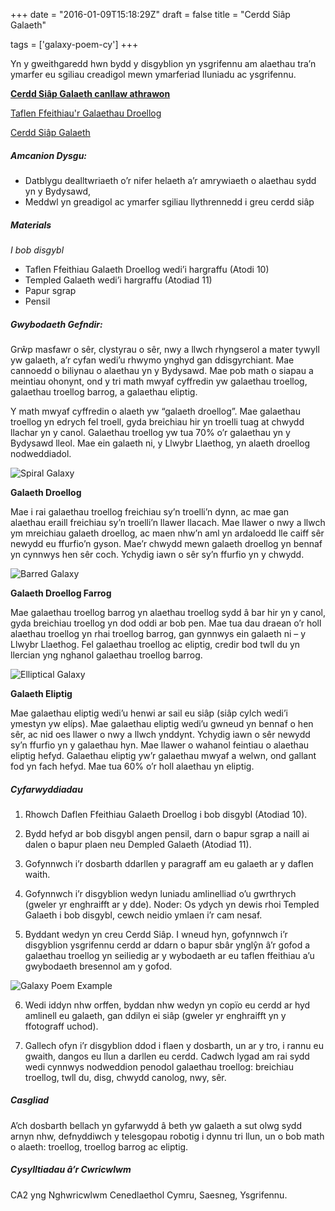 +++
date = "2016-01-09T15:18:29Z"
draft = false
title = "Cerdd Siâp Galaeth"

tags = ['galaxy-poem-cy']
+++

Yn y gweithgaredd hwn bydd y disgyblion yn ysgrifennu am alaethau tra’n ymarfer eu sgiliau creadigol mewn ymarferiad lluniadu ac ysgrifennu. 

[**Cerdd Siâp Galaeth canllaw athrawon**](https://drive.google.com/open?id=1OhyovXcJgj3b2VVrDBudMahJvurG57_d)

[Taflen Ffeithiau'r Galaethau Droellog](https://drive.google.com/open?id=1VPTo9Hfi_pcZ9jYjN1j061v5WJTs4j-g)

[Cerdd Siâp Galaeth](https://drive.google.com/file/d/1wdrM1DuY-h50qPc_W-a8bWDMZWrzygoB/view?usp=sharing)


##### Amcanion Dysgu:

- Datblygu dealltwriaeth o’r nifer helaeth a’r amrywiaeth o alaethau sydd yn y Bydysawd,
- Meddwl yn greadigol ac ymarfer sgiliau llythrennedd i greu cerdd siâp

##### Materials

*I bob disgybl*
- Taflen Ffeithiau Galaeth Droellog wedi’i hargraffu (Atodi 10)
- Templed Galaeth wedi’i hargraffu (Atodiad 11)
- Papur sgrap
- Pensil

##### Gwybodaeth Gefndir:

Grŵp masfawr o sêr, clystyrau o sêr, nwy a llwch rhyngserol a mater tywyll yw galaeth, a’r cyfan wedi’u rhwymo ynghyd gan ddisgyrchiant. Mae cannoedd o biliynau o alaethau yn y Bydysawd. Mae pob math o siapau a meintiau ohonynt, ond y tri math mwyaf cyffredin yw galaethau troellog, galaethau troellog barrog, a galaethau eliptig.

Y math mwyaf cyffredin o alaeth yw “galaeth droellog”. Mae galaethau troellog yn edrych fel troell, gyda breichiau hir yn troelli tuag at chwydd llachar yn y canol. Galaethau troellog yw tua 70% o’r galaethau yn y Bydysawd lleol. Mae ein galaeth ni, y Llwybr Llaethog, yn alaeth droellog nodweddiadol.  

![Spiral Galaxy](/images/spiral-galaxy.png)

**Galaeth Droellog**

Mae i rai galaethau troellog freichiau sy’n troelli’n dynn, ac mae gan alaethau eraill freichiau sy’n troelli’n llawer llacach. Mae llawer o nwy a llwch ym mreichiau galaeth droellog, ac maen nhw’n aml yn ardaloedd lle caiff sêr newydd eu ffurfio’n gyson. Mae’r chwydd mewn galaeth droellog yn bennaf yn cynnwys hen sêr coch. Ychydig iawn o sêr sy’n ffurfio yn y chwydd.

![Barred Galaxy](/images/barred-galaxy.png)

**Galaeth Droellog Farrog**

Mae galaethau troellog barrog yn alaethau troellog sydd â bar hir yn y canol, gyda breichiau troellog yn dod oddi ar bob pen. Mae tua dau draean o’r holl alaethau troellog yn rhai troellog barrog, gan gynnwys ein galaeth ni – y Llwybr Llaethog. Fel galaethau troellog ac eliptig, credir bod twll du yn llercian yng nghanol galaethau troellog barrog.

![Elliptical Galaxy](/images/elliptical-galaxy.png)

**Galaeth Eliptig**

Mae galaethau eliptig wedi’u henwi ar sail eu siâp (siâp cylch wedi’i ymestyn yw elíps). Mae galaethau eliptig wedi’u gwneud yn bennaf o hen sêr, ac nid oes llawer o nwy a llwch ynddynt. Ychydig iawn o sêr newydd sy’n ffurfio yn y galaethau hyn. Mae llawer o wahanol feintiau o alaethau eliptig hefyd. Galaethau eliptig yw’r galaethau mwyaf a welwn, ond gallant fod yn fach hefyd. Mae tua 60% o’r holl alaethau yn eliptig.

##### Cyfarwyddiadau

1) Rhowch Daflen Ffeithiau Galaeth Droellog i bob disgybl (Atodiad 10). 

2) Bydd hefyd ar bob disgybl angen pensil, darn o bapur sgrap a naill ai dalen o bapur plaen neu Dempled Galaeth (Atodiad 11).

3) Gofynnwch i’r dosbarth ddarllen y paragraff am eu galaeth ar y daflen waith.

4) Gofynnwch i’r disgyblion wedyn luniadu amlinelliad o’u gwrthrych (gweler yr enghraifft ar y dde). Noder: Os ydych yn dewis rhoi Templed Galaeth i bob disgybl, cewch neidio ymlaen i’r cam nesaf.

5) Byddant wedyn yn creu Cerdd Siâp. I wneud hyn, gofynnwch i’r disgyblion ysgrifennu cerdd ar ddarn o bapur sbâr ynglŷn â’r gofod a galaethau troellog yn seiliedig ar y wybodaeth ar eu taflen ffeithiau a’u gwybodaeth bresennol am y gofod. 

![Galaxy Poem Example](/images/poem-example.png)

6) Wedi iddyn nhw orffen, byddan nhw wedyn yn copïo eu cerdd ar hyd amlinell eu galaeth, gan ddilyn ei siâp (gweler yr enghraifft yn y ffotograff uchod).

7) Gallech ofyn i’r disgyblion ddod i flaen y dosbarth, un ar y tro, i rannu eu gwaith, dangos eu llun a darllen eu cerdd. Cadwch lygad am rai sydd wedi cynnwys nodweddion penodol galaethau troellog: breichiau troellog, twll du, disg, chwydd canolog, nwy, sêr.

##### Casgliad

A’ch dosbarth bellach yn gyfarwydd â beth yw galaeth a sut olwg sydd arnyn nhw, defnyddiwch y telesgopau robotig i dynnu tri llun, un o bob math o alaeth: troellog, troellog barrog ac eliptig.

##### Cysylltiadau â’r Cwricwlwm

CA2 yng Nghwricwlwm Cenedlaethol Cymru, Saesneg, Ysgrifennu.
